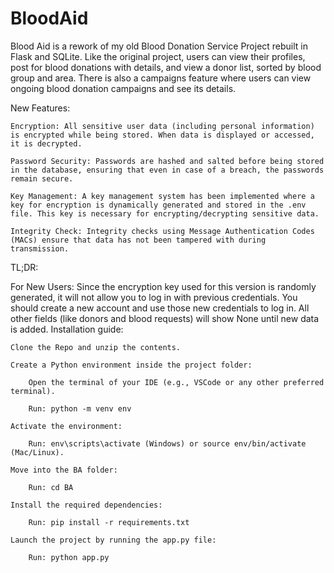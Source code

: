 # BloodAid
Blood Aid is a rework of my old Blood Donation Service Project rebuilt in Flask and SQLite. Like the original project, users can view their profiles, post for blood donations with details, and view a donor list, sorted by blood group and area. There is also a campaigns feature where users can view ongoing blood donation campaigns and see its details.

New Features:

    Encryption: All sensitive user data (including personal information) is encrypted while being stored. When data is displayed or accessed, it is decrypted.

    Password Security: Passwords are hashed and salted before being stored in the database, ensuring that even in case of a breach, the passwords remain secure.

    Key Management: A key management system has been implemented where a key for encryption is dynamically generated and stored in the .env file. This key is necessary for encrypting/decrypting sensitive data.

    Integrity Check: Integrity checks using Message Authentication Codes (MACs) ensure that data has not been tampered with during transmission.

TL;DR:

For New Users: Since the encryption key used for this version is randomly generated, it will not allow you to log in with previous credentials. You should create a new account and use those new credentials to log in. All other fields (like donors and blood requests) will show None until new data is added.
Installation guide:

    Clone the Repo and unzip the contents.

    Create a Python environment inside the project folder:

        Open the terminal of your IDE (e.g., VSCode or any other preferred terminal).

        Run: python -m venv env

    Activate the environment:

        Run: env\scripts\activate (Windows) or source env/bin/activate (Mac/Linux).

    Move into the BA folder:

        Run: cd BA

    Install the required dependencies:

        Run: pip install -r requirements.txt

    Launch the project by running the app.py file:

        Run: python app.py
